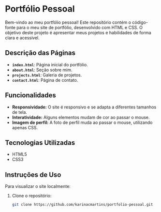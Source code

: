 # Portfólio Pessoal

Bem-vindo ao meu portfólio pessoal! Este repositório contém o código-fonte para o meu site de portfólio, desenvolvido com HTML e CSS. O objetivo deste projeto é apresentar meus projetos e habilidades de forma clara e acessível.

## Descrição das Páginas

- **`index.html`**: Página inicial do portfólio.
- **`about.html`**: Seção sobre mim.
- **`projects.html`**: Galeria de projetos.
- **`contact.html`**: Página de contato.

## Funcionalidades

- **Responsividade:** O site é responsivo e se adapta a diferentes tamanhos de tela.
- **Interatividade:** Alguns elementos mudam de cor ao passar o mouse.
- **Imagem de perfil:** A foto de perfil muda ao passar o mouse, utilizando apenas CSS.

## Tecnologias Utilizadas

- HTML5
- CSS3

## Instruções de Uso

Para visualizar o site localmente:

1. Clone o repositório:
   ```bash
   git clone https://github.com/karinacmartins/portfolio-pessoal.git
